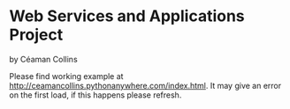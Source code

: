 # Web Services and Applications Project
by Céaman Collins



Please find working example at http://ceamancollins.pythonanywhere.com/index.html. It may give an error on the first load, if this happens please refresh.